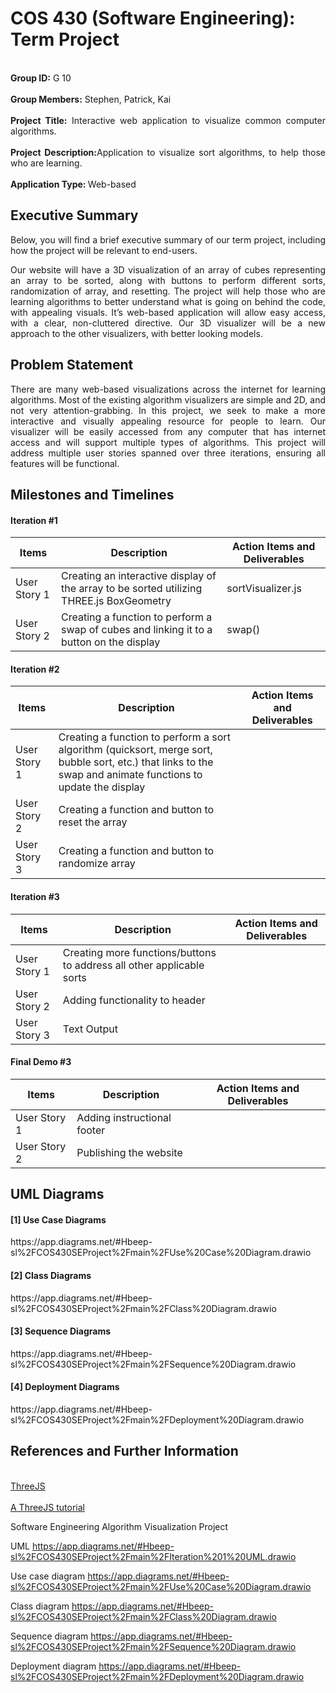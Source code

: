 # COS 430 (Software Engineering): Term Project

<p align="justify">
  <br> <strong>Group ID:</strong> G 10</br>
  <br> <strong>Group Members:</strong> Stephen, Patrick, Kai</br>
  <br> <strong>Project Title:</strong> Interactive web application to visualize common computer algorithms.</br>
  <br> <strong>Project Description:</strong>Application to visualize sort algorithms, to help those who are learning.</br>
  <br> <strong>Application Type: </strong>Web-based</br>
 </p>

## Executive Summary

<p align="justify">
Below, you will find a brief executive summary of our term project, including how the project will be relevant to end-users.
</p>
<p align="justify">
Our website will have a 3D visualization of an array of cubes representing an array to be sorted, along with buttons to perform different sorts, randomization of array, and resetting. The project will help those who are learning algorithms to better understand what is going on behind the code, with appealing visuals. It’s web-based application will allow easy access, with a clear, non-cluttered directive. Our 3D visualizer will be a new approach to the other visualizers, with better looking models.
</p>

## Problem Statement

<p align="justify">
There are many web-based visualizations across the internet for learning algorithms. Most of the existing algorithm visualizers are simple and 2D, and not very attention-grabbing. In this project, we seek to make a more interactive and visually appealing resource for people to learn. Our visualizer will be easily accessed from any computer that has internet access and will support multiple types of algorithms. This project will address multiple user stories spanned over three iterations, ensuring all features will be functional.
</p>


## Milestones and Timelines

#### Iteration #1
| Items        | Description              | Action Items and Deliverables                                                             |
|--------------|--------------------------|-------------------------------------------------------------------------------------------|
| User Story 1 | Creating an interactive display of the array to be sorted utilizing THREE.js BoxGeometry | sortVisualizer.js         |
| User Story 2 | Creating a function to perform a swap of cubes and linking it to a button on the display | swap()                    |


#### Iteration #2
| Items        | Description              | Action Items and Deliverables                                                             |
|--------------|--------------------------|-------------------------------------------------------------------------------------------|
| User Story 1 | Creating a function to perform a sort algorithm (quicksort, merge sort, bubble sort, etc.) that links to the swap and animate functions to update the display |                                                                          |
| User Story 2 | Creating a function and button to reset the array                                                                    |
| User Story 3 | Creating a function and button to randomize array                                                                    |



#### Iteration #3
| Items        | Description              | Action Items and Deliverables                                                             |
|--------------|--------------------------|-------------------------------------------------------------------------------------------|
| User Story 1 | Creating more functions/buttons to address all other applicable sorts  |
| User Story 2 | Adding functionality to header    |
| User Story 3 | Text Output  |


#### Final Demo #3
| Items        | Description              | Action Items and Deliverables                                                             |
|--------------|--------------------------|-------------------------------------------------------------------------------------------|
| User Story 1 | Adding instructional footer | 
| User Story 2 | Publishing the website | 


## UML Diagrams 
#### [1] Use Case Diagrams
<p align="justify">
https://app.diagrams.net/#Hbeep-sl%2FCOS430SEProject%2Fmain%2FUse%20Case%20Diagram.drawio
</p>

#### [2] Class Diagrams
<p align="justify">
https://app.diagrams.net/#Hbeep-sl%2FCOS430SEProject%2Fmain%2FClass%20Diagram.drawio
</p>

#### [3] Sequence Diagrams 
<p align="justify">
https://app.diagrams.net/#Hbeep-sl%2FCOS430SEProject%2Fmain%2FSequence%20Diagram.drawio
</p>

#### [4] Deployment Diagrams 
<p align="justify">
https://app.diagrams.net/#Hbeep-sl%2FCOS430SEProject%2Fmain%2FDeployment%20Diagram.drawio
</p>


## References and Further Information 

<br>[ThreeJS](https://threejs.org/)</br>
<br>[A ThreeJS tutorial](https://www.youtube.com/watch?v=Q7AOvWpIVHU)</br>










Software Engineering Algorithm Visualization Project

UML
https://app.diagrams.net/#Hbeep-sl%2FCOS430SEProject%2Fmain%2FIteration%201%20UML.drawio

Use case diagram
https://app.diagrams.net/#Hbeep-sl%2FCOS430SEProject%2Fmain%2FUse%20Case%20Diagram.drawio

Class diagram
https://app.diagrams.net/#Hbeep-sl%2FCOS430SEProject%2Fmain%2FClass%20Diagram.drawio

Sequence diagram
https://app.diagrams.net/#Hbeep-sl%2FCOS430SEProject%2Fmain%2FSequence%20Diagram.drawio

Deployment diagram
https://app.diagrams.net/#Hbeep-sl%2FCOS430SEProject%2Fmain%2FDeployment%20Diagram.drawio

